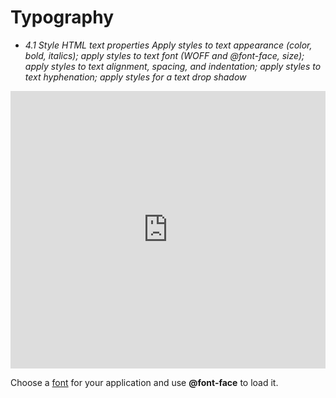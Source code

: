 # Typography

* _4.1 Style HTML text properties Apply styles to text appearance (color, bold, italics); apply styles to text font (WOFF and @font-face, size); apply styles to text alignment, spacing, and indentation; apply styles to text hyphenation; apply styles for a text drop shadow_

<iframe src="https://docs.google.com/presentation/d/e/2PACX-1vQcGnwBPI463TQAmkOAyVjGNwNZVPwZKtDN0plA4C8Tgicad6fYLZ33qhWy3sxnmNyNXwoQJGKpJemc/embed?start=false&amp;loop=false&amp;delayms=3000" frameborder="0" width="100%" height="444" allowfullscreen="true" mozallowfullscreen="true" webkitallowfullscreen="true"></iframe>

Choose a [font](https://fonts.google.com/) for your application and use **@font-face** to load it.